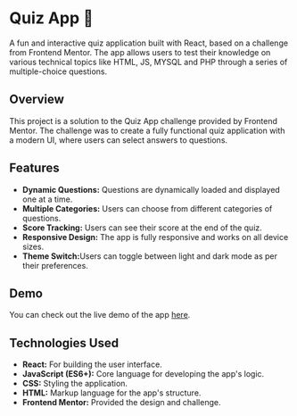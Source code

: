 <h1>Quiz App 🧠</h1>
    <p>A fun and interactive quiz application built with React, based on a challenge from Frontend Mentor. The app allows users to test their knowledge on various technical topics like HTML, JS, MYSQL and PHP through a series of multiple-choice questions.</p>
    <h2>Overview</h2>
    <p>This project is a solution to the Quiz App challenge provided by Frontend Mentor. The challenge was to create a fully functional quiz application with a modern UI, where users can select answers to questions.</p>
    <h2>Features</h2>
    <ul>
        <li><strong>Dynamic Questions:</strong> Questions are dynamically loaded and displayed one at a time.</li>
        <li><strong>Multiple Categories:</strong> Users can choose from different categories of questions.</li>
        <li><strong>Score Tracking:</strong> Users can see their score at the end of the quiz.</li>
        <li><strong>Responsive Design:</strong> The app is fully responsive and works on all device sizes.</li>
        <li><strong>Theme Switch:</strong>Users can toggle between light and dark mode as per their preferences.</li>
    </ul>
    <h2>Demo</h2>
    <p>You can check out the live demo of the app <a href="https://nishant-pradhan8.github.io/quiz-app/">here</a>.</p>
    <h2>Technologies Used</h2>
<ul>
    <li><strong>React:</strong> For building the user interface.</li>
    <li><strong>JavaScript (ES6+):</strong> Core language for developing the app's logic.</li>
    <li><strong>CSS:</strong> Styling the application.</li>
    <li><strong>HTML:</strong> Markup language for the app's structure.</li>
    <li><strong>Frontend Mentor:</strong> Provided the design and challenge.</li>
</ul>

